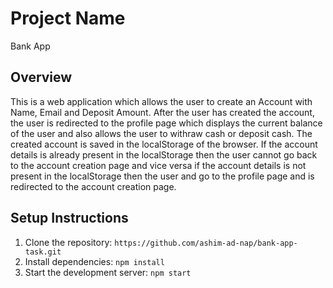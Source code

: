 # Project Name
Bank App

## Overview
This is a web application which allows the user to create an Account with Name, Email and Deposit Amount. After the user has created the account, the user is redirected to the profile page which displays the current balance of the user and also allows the user to withraw cash or deposit cash. The created account is  saved in the localStorage of the browser. If the account details is already present in the localStorage then the user cannot go back to the account creation page and vice versa if the account details is not present in the localStorage then the user and go to the profile page and is redirected to the account creation page.

## Setup Instructions
1. Clone the repository: `https://github.com/ashim-ad-nap/bank-app-task.git`
2. Install dependencies: `npm install`
3. Start the development server: `npm start`



